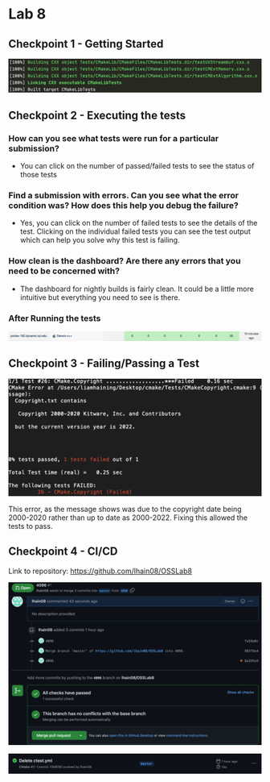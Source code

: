 # Lab 8

## Checkpoint 1 - Getting Started

![cmake build](CMake-Build-Screenshot.png)

## Checkpoint 2 - Executing the tests

### How can you see what tests were run for a particular submission?

* You can click on the number of passed/failed tests to see the status of those tests

### Find a submission with errors. Can you see what the error condition was? How does this help you debug the failure?

* Yes, you can click on the number of failed tests to see the details of the test. Clicking on the individual failed tests you can see the test output which can help you solve why this test is failing.

### How clean is the dashboard? Are there any errors that you need to be concerned with?

* The dashboard for nightly builds is fairly clean. It could be a little more intuitive but everything you need to see is there.

### After Running the tests

![ctest](ctest-dashboard-screenshot.png)

## Checkpoint 3 - Failing/Passing a Test

![copyright](copyrighterror.png)

This error, as the message shows was due to the copyright date being 2000-2020 rather than up to date as 2000-2022. Fixing this allowed the tests to pass.

## Checkpoint 4 - CI/CD

Link to repository: https://github.com/lhain08/OSSLab8

![pr](4096PR.png)

![push](PushSuccess.png)
